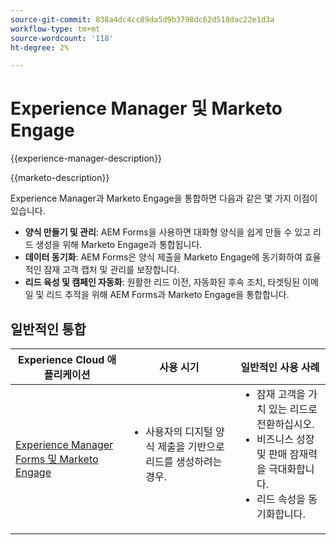 ```yaml
---
source-git-commit: 838a4dc4cc89da5d9b3798dc62d518dac22e1d3a
workflow-type: tm+mt
source-wordcount: '118'
ht-degree: 2%

---
```



# Experience Manager 및 Marketo Engage

{{experience-manager-description}}

{{marketo-description}}

Experience Manager과 Marketo Engage을 통합하면 다음과 같은 몇 가지 이점이 있습니다.

+ **양식 만들기 및 관리**: AEM Forms을 사용하면 대화형 양식을 쉽게 만들 수 있고 리드 생성을 위해 Marketo Engage과 통합됩니다.
+ **데이터 동기화**: AEM Forms은 양식 제출을 Marketo Engage에 동기화하여 효율적인 잠재 고객 캡처 및 관리를 보장합니다.
+ **리드 육성 및 캠페인 자동화**: 원활한 리드 이전, 자동화된 후속 조치, 타겟팅된 이메일 및 리드 추적을 위해 AEM Forms과 Marketo Engage을 통합합니다.

## 일반적인 통합

<table>
    <thead>
        <tr>
            <th>Experience Cloud 애플리케이션</th>
            <th>사용 시기</th>
            <th>일반적인 사용 사례</th>
        </tr>
    </thead>
    <tbody>
        <tr>
            <td><a href="https://experienceleague.adobe.com/docs/experience-manager-learn/forms/aem-forms-with-marketo/part1.html" target="_blank" rel="noreferrer">Experience Manager Forms 및 Marketo Engage</a></td>
            <td>
                <ul style="margin-top: 0;">
                    <li>사용자의 디지털 양식 제출을 기반으로 리드를 생성하려는 경우.</li>
                </ul>
            </td>
            <td>
                <ul style="margin-top: 0;">
                  <li>잠재 고객을 가치 있는 리드로 전환하십시오.</li>                  
                  <li>비즈니스 성장 및 판매 잠재력을 극대화합니다.</li>
                  <li>리드 속성을 동기화합니다.</li>
                </ul>
            </td>
        </tr>        
    </tbody>          
</table>
